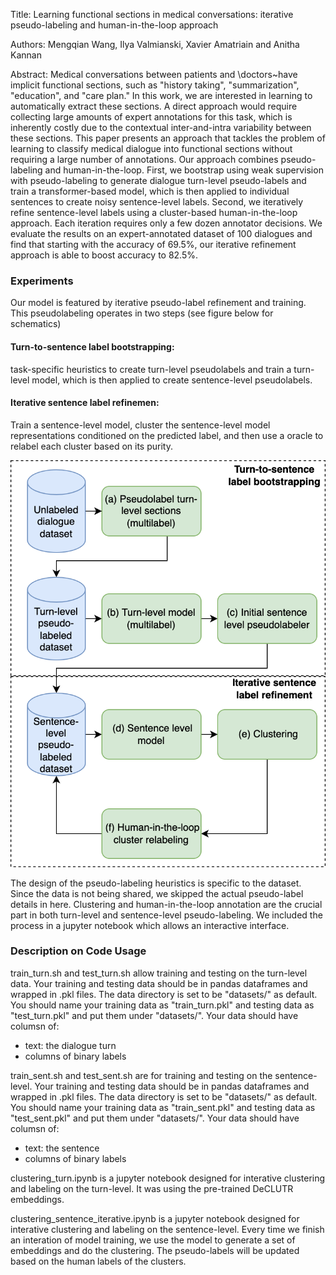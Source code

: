Title: Learning functional sections in medical conversations: iterative pseudo-labeling and human-in-the-loop approach

Authors: Mengqian Wang, Ilya Valmianski, Xavier Amatriain and Anitha Kannan

Abstract: Medical conversations between patients and \doctors~have implicit functional sections, such as "history taking", "summarization", "education",  and "care plan." In this work, we are interested in learning to automatically extract these sections. A direct approach would require collecting large amounts of expert annotations for this task, which is inherently costly due to the contextual inter-and-intra variability between these sections. This paper presents an approach that tackles the problem of learning to classify medical dialogue into functional sections without requiring a large number of annotations. Our approach combines pseudo-labeling and human-in-the-loop. First, we bootstrap using weak supervision with pseudo-labeling to generate dialogue turn-level pseudo-labels and train a transformer-based model, which is then applied to individual sentences to create noisy sentence-level labels. Second, we iteratively refine sentence-level labels using a cluster-based human-in-the-loop approach. Each iteration requires only a few dozen annotator decisions. We evaluate the results on an expert-annotated dataset of 100 dialogues and find that starting with the accuracy of 69.5%, our iterative refinement approach is able to boost accuracy to 82.5%.

### Experiments

Our model is featured by iterative pseudo-label refinement and training. This pseudolabeling operates in two steps (see figure below for schematics)

#### Turn-to-sentence label bootstrapping:

task-specific heuristics to create turn-level pseudolabels and train a turn-level model, which is then applied to create sentence-level pseudolabels.

#### Iterative sentence label refinemen:

Train a sentence-level model, cluster the sentence-level model representations conditioned on the predicted label, and then use a oracle to relabel each cluster based on its purity.

![Approach Overview](pics/approach-overview.png)

The design of the pseudo-labeling heuristics is specific to the dataset. Since the data is not being shared, we skipped the actual pseudo-label details in here. Clustering and human-in-the-loop annotation are the crucial part in both turn-level and sentence-level pseudo-labeling. We included the process in a jupyter notebook which allows an interactive interface.

### Description on Code Usage

train_turn.sh and test_turn.sh allow training and testing on the turn-level data. Your training and testing data should be in pandas dataframes and wrapped in .pkl files. The data directory is set to be "datasets/" as default. You should name your training data as "train_turn.pkl" and testing data as "test_turn.pkl" and put them under "datasets/". Your data should have columsn of:
- text: the dialogue turn
- columns of binary labels

train_sent.sh and test_sent.sh are for training and testing on the sentence-level. Your training and testing data should be in pandas dataframes and wrapped in .pkl files. The data directory is set to be "datasets/" as default. You should name your training data as "train_sent.pkl" and testing data as "test_sent.pkl" and put them under "datasets/". Your data should have columsn of:
- text: the sentence
- columns of binary labels

clustering_turn.ipynb is a jupyter notebook designed for interative clustering and labeling on the turn-level. It was using the pre-trained DeCLUTR embeddings.

clustering_sentence_iterative.ipynb is a jupyter notebook designed for interative clustering and labeling on the sentence-level. Every time we finish an interation of model training, we use the model to generate a set of embeddings and do the clustering. The pseudo-labels will be updated based on the human labels of the clusters.



